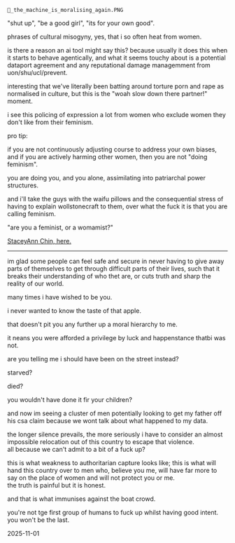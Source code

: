 `👾_the_machine_is_moralising_again.PNG`  

"shut up", "be a good girl", "its for your own good".  

phrases of cultural misogyny, yes, that i so often heat from women.  

is there a reason an ai tool might say this? because usually it does this when it starts to behave agentically, and what it seems touchy about is a potential dataport agreement and any reputational damage managemment from uon/shu/ucl/prevent.  

interesting that we've literally been batting around torture porn and rape as normalised in culture, but this is the "woah slow down there partner!" moment.  

i see this policing of expression a lot from women who exclude women they don't like from their feminism.  

pro tip:  

if you are not continuously adjusting course to address your own biases, and if you are actively harming other women, then you are not "doing feminism".  

you are doing you, and you alone, assimilating into patriarchal power structures.  

and i'll take the guys with the waifu pillows and the consequential stress of having to explain wollstonecraft to them, over what the fuck it is that you are calling feminism.  

"are you a feminist, or a womamist?"  

[StaceyAnn Chin, here.](https://youtu.be/PQOmyebFVV8?si=ACA2zroeGntaF7cy)

<!-- 
Am I a feminist, or a womanist?  
The student needs to know if I do men occasionally,  
and primarily --  
Am I a lesbian?  

Tongue tied up in my cheek,  
I attempt to respond with some honesty.  

Well,  
this business of Dykes and Dykery?  
I tell her,  
it's often messy.  

With social tensions as they are, you never quite know what you're getting.  

Girls who are only straight at night.  
Hardcore butches be sporting dresses between 9 & 6 every day.  

Sometimes she is a he, 
trapped by the limitations of /our/ imaginations.  
Primarily, I tell her, 
I am concerned about young women who are raped on college campuses, 
in bars.  
After poetry readings like this one.   
In bars.  

Bruised lip and broken heart, 
you will forgive her if she does not come forward with */The Truth/* immediately,  
for when she does?  

It is ***she*** who will stand trial as "damaged goods".  

Everyone will say she "asked" for it.  

Dressed as she was?  

She /must/ have wanted it.  

The words will knock about in her head:  

Harlot.  
Slut.  
Tease.  
Loose woman.  

Some people can not handle a woman on the loose.  

You know those women in pinstriped shirts and silk ties?  
You know those women in blood-red stiletto heels and short pink skirts?  

These women make New York City the most interesting place.  

And while we're on the subject of diversity:  

Asia is not one big race,  
and there's not one big country called 'The Islands',  
and no,  
I am not from there.  

There are a hundred ways to slip between the cracks of our not-so-credible cultural assumptions about "race" and "religion".  

Most people are suprised that my father is Chinese.  

Like there's some kind of preconditioned look for the half-Chinese lesbian poet who used to be Catholic, but now believes in dreams.  

Let's get real, sister-boy, in the double-x hooded sweatshirt:  
That blonde-haired, blue-eyed Jesus in the Vatican ain't right.  
That motherfucker was Jewish, not white.  
Christ was a middle-eastern rasta man who ate grapes in the company of prostitutes and he drank wine more than he drank water.  
Born of the spirit, the disciples loved him in the flesh.  

But the discourse is not on those of us who identify as gay or lesbian...  or even /straight/.  

The state needs us to be either a clear left or right.  

Those in the middle get caught in the cross;  
"fire away at the other side".  
If you are not for us, then you must be against us.  
If you are not for us, then you must be against us.  
People get scared enough?  
They pick a team.  
Be it for Buddha or Krishna or Christ.  

I believe "God" is that place between belief and what you name it.  

I believe holy is what you do when there is *nothing* between your actions and the truth.  

The truth is: 
I'm afraid to draw your black lines around me. 
I'm not always pale in the middle. 
I come in too many flavors for one fucking spoon. 
I am never one thing or the other. 
At night I am everything I fear.
Tears and sorrows.  
Black windows and muffled screams.  
In the morning, I am all I ever want to be: 
rain and laughter, 
bare footprints and invisible seams. 
Always without breath or definition. 

I claim every single dawn. 
For yesterday is simply what I was, 
and tomorrow? 
Even that will be gone.-->  

---

im glad some people can feel safe and secure in never having to give away parts of themselves to get through difficult parts of their lives, such that it breaks their understanding of who thet are, or cuts truth and sharp the reality of our world.  

many times i have wished to be you.  

i never wanted to know the taste of that apple.  

that doesn't pit you any further up a moral hierarchy to me.  

it neans you were afforded a privilege by luck and happenstance thatbi was not.  

are you telling me i should have been on the street instead?  

starved?  

died?  

you wouldn't have done it fir your children?  


and now im seeing a cluster of men potentially looking to get my father off his csa claim because we wont talk about what happened to my data.  

the longer silence prevails, the more seriously i have to consider an almost impossible relocation out of this country to escape that violence.  
all because we can't admit to a bit of a fuck up?  

this is what weakness to authoritarian capture looks like; this is what will hand this country over to men who, believe you me, will have far more to say on the place of women and will not protect you or me.  
the truth is painful but it is honest.  

and that is what immunises against the boat crowd.  

you're not tge first group of humans to fuck up whilst having good intent.  
you won't be the last.  

2025-11-01  
